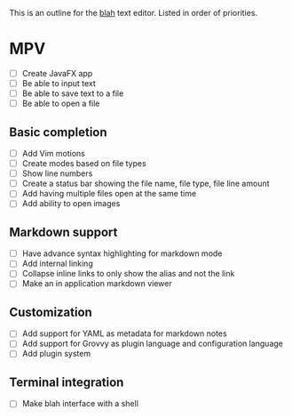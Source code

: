 This is an outline for the [blah](../README.md) text editor.
Listed in order of priorities.

# MPV
* [ ] Create JavaFX app
* [ ] Be able to input text
* [ ] Be able to save text to a file
* [ ] Be able to open a file

##  Basic completion
* [ ] Add Vim motions
* [ ] Create modes based on file types
* [ ] Show line numbers
* [ ] Create a status bar showing the file name, file type, file line amount
* [ ] Add having multiple files open at the same time
* [ ] Add ability to open images

## Markdown support
* [ ] Have advance syntax highlighting for markdown mode
* [ ] Add internal linking
* [ ] Collapse inline links to only show the alias and not the link
* [ ] Make an in application markdown viewer

## Customization
* [ ] Add support for YAML as metadata for markdown notes
* [ ] Add support for Grovvy as plugin language and configuration language
* [ ] Add plugin system

## Terminal integration
* [ ] Make blah interface with a shell
